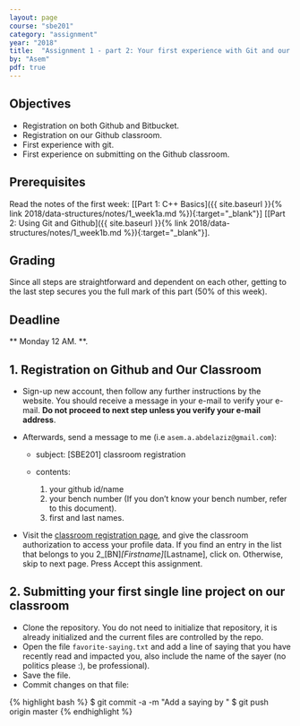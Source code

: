 ```yaml
---
layout: page
course: "sbe201"
category: "assignment"
year: "2018"
title:  "Assignment 1 - part 2: Your first experience with Git and our Github classroom"
by: "Asem"
pdf: true
---
```



## Objectives

* Registration on both Github and Bitbucket.
* Registration on our Github classroom.
* First experience with git.
* First experience on submitting on the Github classroom.

## Prerequisites

Read the notes of the first week: \[[Part 1: C++ Basics]({{ site.baseurl }}{% link 2018/data-structures/notes/1_week1a.md %}){:target="_blank"}\] \[[Part 2: Using Git and Github]({{ site.baseurl }}{% link 2018/data-structures/notes/1_week1b.md %}){:target="_blank"}\].

## Grading

Since all steps are straightforward and dependent on each other, getting to the last step secures you the full mark of this part (50% of this week).

## Deadline

** Monday 12 AM. **.

## 1. Registration on Github and Our Classroom

* Sign-up new account, then follow any further instructions by the website. You should receive a message in your e-mail to verify your e-mail. **Do not proceed to next step unless you verify your e-mail address**.
* Afterwards, send a message to me (i.e `asem.a.abdelaziz@gmail.com`):

  * subject: [SBE201] classroom registration
  * contents:

      1. your github id/name
      2. your bench number (If you don’t know your bench number, refer to this document).
      3. first and last names.

* Visit the [classroom registration page](https://classroom.github.com/a/1jyf5WHm), and give the classroom authorization to access your profile data.
    If you find an entry in the list that belongs to you 2_[BN]_[Firstname]_[Lastname], click on. Otherwise, skip to next page. Press Accept this assignment.

## 2. Submitting your first single line project on our classroom

* Clone the repository. You do not need to initialize that repository, it is already initialized and the current files are controlled by the repo.
* Open the file `favorite-saying.txt` and add a line of saying that you have recently read and impacted you, also include the name of the sayer (no politics please :), be professional).
* Save the file.
* Commit changes on that file:

{% highlight bash %}
$ git commit -a -m "Add a saying by <the sayer>"
$ git push origin master
{% endhighlight %}
